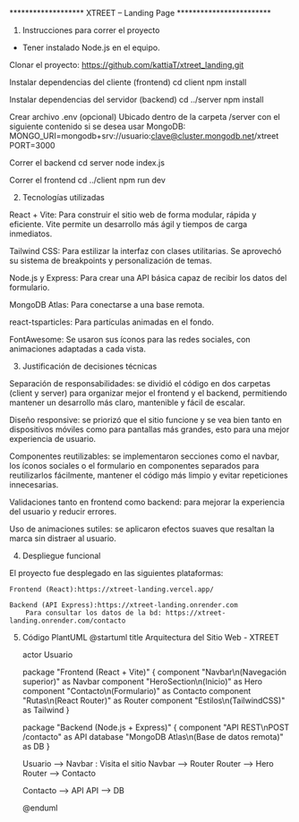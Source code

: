 ******************* XTREET – Landing Page ************************


1. Instrucciones para correr el proyecto

- Tener instalado Node.js en el equipo.

Clonar el proyecto:
    https://github.com/kattiaT/xtreet_landing.git

Instalar dependencias del cliente (frontend)
    cd client
    npm install

Instalar dependencias del servidor (backend)
    cd ../server
    npm install

Crear archivo .env (opcional)
    Ubicado dentro de la carpeta /server con el siguiente contenido si se desea usar MongoDB:
        MONGO_URI=mongodb+srv://usuario:clave@cluster.mongodb.net/xtreet
        PORT=3000

Correr el backend
    cd server
    node index.js

Correr el frontend
    cd ../client
    npm run dev



2. Tecnologías utilizadas

React + Vite: 
    Para construir el sitio web de forma modular, rápida y eficiente. Vite permite un desarrollo más ágil y tiempos de carga inmediatos.

Tailwind CSS: 
    Para estilizar la interfaz con clases utilitarias. Se aprovechó su sistema de breakpoints y personalización de temas.

Node.js y Express:
    Para crear una API básica capaz de recibir los datos del formulario.

MongoDB Atlas:
    Para conectarse a una base remota.

react-tsparticles:
    Para partículas animadas en el fondo.

FontAwesome:
    Se usaron sus íconos para las redes sociales, con animaciones adaptadas a cada vista.



3. Justificación de decisiones técnicas

Separación de responsabilidades: 
    se dividió el código en dos carpetas (client y server) para organizar mejor el frontend y el backend, permitiendo mantener un desarrollo más claro, mantenible y fácil de escalar.

Diseño responsive: 
    se priorizó que el sitio funcione y se vea bien tanto en dispositivos móviles como para pantallas más grandes, esto para una mejor experiencia de usuario.

Componentes reutilizables: 
    se implementaron secciones como el navbar, los íconos sociales o el formulario en componentes separados para reutilizarlos fácilmente, mantener el código más limpio y evitar repeticiones innecesarias.

Validaciones tanto en frontend como backend: 
    para mejorar la experiencia del usuario y reducir errores.

Uso de animaciones sutiles: 
    se aplicaron efectos suaves que resaltan la marca sin distraer al usuario.



4. Despliegue funcional

El proyecto fue desplegado en las siguientes plataformas:

    Frontend (React):https://xtreet-landing.vercel.app/

    Backend (API Express):https://xtreet-landing.onrender.com
        Para consultar los datos de la bd: https://xtreet-landing.onrender.com/contacto


5. Código PlantUML
    @startuml
    title Arquitectura del Sitio Web - XTREET

    actor Usuario

    package "Frontend (React + Vite)" {
    component "Navbar\n(Navegación superior)" as Navbar
    component "HeroSection\n(Inicio)" as Hero
    component "Contacto\n(Formulario)" as Contacto
    component "Rutas\n(React Router)" as Router
    component "Estilos\n(TailwindCSS)" as Tailwind
    }

    package "Backend (Node.js + Express)" {
    component "API REST\nPOST /contacto" as API
    database "MongoDB Atlas\n(Base de datos remota)" as DB
    }

    Usuario --> Navbar : Visita el sitio
    Navbar --> Router
    Router --> Hero
    Router --> Contacto

    Contacto --> API
    API --> DB

    @enduml
